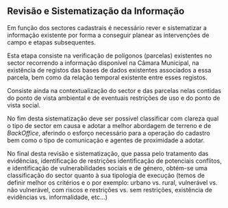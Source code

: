 ## Revisão e Sistematização da Informação

Em função dos sectores cadastrais é necessário rever e sistematizar a informação existente por forma a conseguir planear as intervenções de campo e etapas subsequentes.

Esta etapa consiste na verificação de polígonos \(parcelas\) existentes no sector recorrendo a informação disponível na Câmara Municipal, na existência de registos das bases de dados existentes associados a essa parcela, bem como da relação temporal existente entre esses registos.

Consiste ainda na contextualização do sector e das parcelas nelas contidas do ponto de vista ambiental e de eventuais restrições de uso e do ponto de vista social.

No fim desta sistematização deve ser possível classificar com clareza qual o tipo de sector em causa e adotar a melhor abordagem de terreno e de _BackOffice_, aferindo o esforço necessário para a operação do cadastro bem como o tipo de comunicação e agentes de proximidade a adotar.

No final desta revisão e sistematização, que passa pelo tratamento das evidências, identificação de restrições identificação de potenciais conflitos, e identificação de vulnerabilidades sociais e de género, obtém-se uma classificação do sector quanto à sua tipologia de execução \(temos de definir melhor os critérios e o por exemplo: urbano vs. rural, vulnerável vs. não vulnerável, com riscos e restrições vs. sem restrições, existência de evidências vs. informalidade, etc…\)

